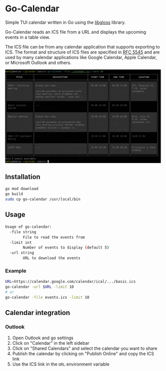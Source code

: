 # Go-Calendar

Simple TUI calendar written in Go using the [libgloss](https://github.com/charmbracelet/lipgloss) library.

Go-Calendar reads an ICS file from a URL and displays the upcoming events in a table view.

The ICS file can be from any calendar application that supports exporting to ICS. The format and structure of ICS files are specified in [RFC 5545](https://tools.ietf.org/html/rfc5545) and are used by many calendar applications like Google Calendar, Apple Calendar, or Microsoft Outlook and others.

![Screenshot](img/demo.png)

## Installation

```bash
go mod download
go build
sudo cp go-calendar /usr/local/bin
```

## Usage

```bash
Usage of go-calendar:
  -file string
    	File to read the events from
  -limit int
    	Number of events to display (default 5)
  -url string
    	URL to download the events
```

### Example

```bash
URL=https://calendar.google.com/calendar/ical/.../basic.ics
go-calendar -url $URL -limit 10
# or
go-calendar -file events.ics -limit 10
```

## Calendar integration

### Outlook

1. Open Outlook and go settings
2. Click on "Calendar" in the left sidebar
3. Click on "Shared Calendars" and select the calendar you want to share
4. Publish the calendar by clicking on "Publish Online" and copy the ICS link
5. Use the ICS link in the `URL` environment variable
